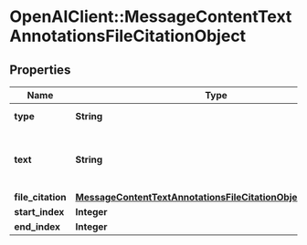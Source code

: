 # OpenAIClient::MessageContentTextAnnotationsFileCitationObject

## Properties
Name | Type | Description | Notes
------------ | ------------- | ------------- | -------------
**type** | **String** | Always &#x60;file_citation&#x60;. | 
**text** | **String** | The text in the message content that needs to be replaced. | 
**file_citation** | [**MessageContentTextAnnotationsFileCitationObjectFileCitation**](MessageContentTextAnnotationsFileCitationObjectFileCitation.md) |  | 
**start_index** | **Integer** |  | 
**end_index** | **Integer** |  | 

